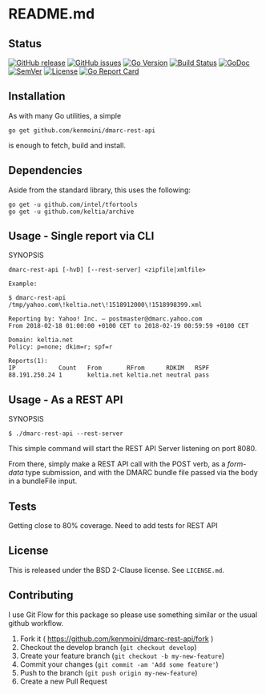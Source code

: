 # README.md

## Status

[![GitHub release](https://img.shields.io/github/release/kenmoini/dmarc-rest-api.svg)](https://github.com/kenmoini/dmarc-rest-api/releases)
[![GitHub issues](https://img.shields.io/github/issues/kenmoini/dmarc-rest-api.svg)](https://github.com/kenmoini/dmarc-rest-api/issues)
[![Go Version](https://img.shields.io/badge/go-1.10-blue.svg)](https://golang.org/dl/)
[![Build Status](https://travis-ci.org/kenmoini/dmarc-rest-api.svg?branch=master)](https://travis-ci.org/kenmoini/dmarc-rest-api)
[![GoDoc](http://godoc.org/github.com/kenmoini/dmarc-rest-api?status.svg)](http://godoc.org/github.com/kenmoini/dmarc-rest-api)
[![SemVer](http://img.shields.io/SemVer/2.0.0.png)](https://semver.org/spec/v2.0.0.html)
[![License](https://img.shields.io/pypi/l/Django.svg)](https://opensource.org/licenses/BSD-2-Clause)
[![Go Report Card](https://goreportcard.com/badge/github.com/kenmoini/dmarc-rest-api)](https://goreportcard.com/report/github.com/kenmoini/dmarc-rest-api)

## Installation

As with many Go utilities, a simple

    go get github.com/kenmoini/dmarc-rest-api

is enough to fetch, build and install.

## Dependencies

Aside from the standard library, this uses the following:

    go get -u github.com/intel/tfortools
    go get -u github.com/keltia/archive

## Usage - Single report via CLI

SYNOPSIS
```
dmarc-rest-api [-hvD] [--rest-server] <zipfile|xmlfile>

Example:

$ dmarc-rest-api /tmp/yahoo.com\!keltia.net\!1518912000\!1518998399.xml

Reporting by: Yahoo! Inc. — postmaster@dmarc.yahoo.com
From 2018-02-18 01:00:00 +0100 CET to 2018-02-19 00:59:59 +0100 CET

Domain: keltia.net
Policy: p=none; dkim=r; spf=r

Reports(1):
IP            Count   From       RFrom      RDKIM   RSPF
88.191.250.24 1       keltia.net keltia.net neutral pass
```

## Usage - As a REST API

SYNOPSIS
```
$ ./dmarc-rest-api --rest-server
```

This simple command will start the REST API Server listening on port 8080.

From there, simply make a REST API call with the POST verb, as a *form-data* type submission, and with the DMARC bundle file passed via the body in a bundleFile input.

## Tests

Getting close to 80% coverage.  Need to add tests for REST API

## License

This is released under the BSD 2-Clause license.  See `LICENSE.md`.

## Contributing

I use Git Flow for this package so please use something similar or the usual github workflow.

1. Fork it ( https://github.com/kenmoini/dmarc-rest-api/fork )
2. Checkout the develop branch (`git checkout develop`)
3. Create your feature branch (`git checkout -b my-new-feature`)
4. Commit your changes (`git commit -am 'Add some feature'`)
5. Push to the branch (`git push origin my-new-feature`)
6. Create a new Pull Request
